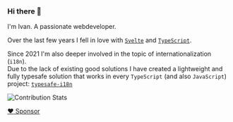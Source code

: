 ### Hi there 👋

I'm Ivan. A passionate webdeveloper.

Over the last few years I fell in love with [`Svelte`](https://svelte.dev/) and [`TypeScript`](https://www.typescriptlang.org/).

Since 2021 I'm also deeper involved in the topic of internationalization (`i18n`).\
Due to the lack of existing good solutions I have created a lightweight and fully typesafe solution that works in every `TypeScript` (and also `JavaScript`) project: [`typesafe-i18n`](https://github.com/ivanhofer/typesafe-i18n)

![Contribution Stats](https://github-contribution-stats.vercel.app/api/?username=ivanhofer)

[:heart: Sponsor](https://github.com/sponsors/ivanhofer)
